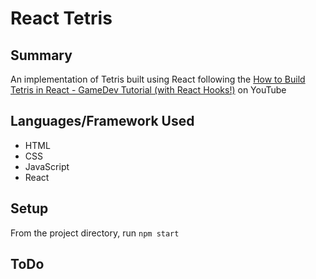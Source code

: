 # React Tetris

## Summary
An implementation of Tetris built using React following the [How to Build Tetris in React - GameDev Tutorial (with React Hooks!)](https://www.youtube.com/watch?v=ZGOaCxX8HIU&t=21s) on YouTube

## Languages/Framework Used
- HTML
- CSS
- JavaScript
- React

## Setup
From the project directory, run `npm start`

## ToDo
